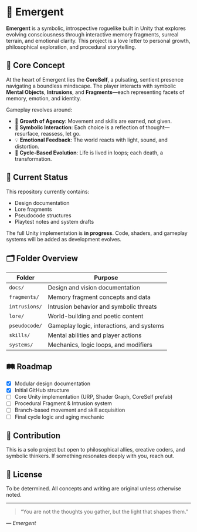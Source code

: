 # 🌌 Emergent

**Emergent** is a symbolic, introspective roguelike built in Unity that explores evolving consciousness through interactive memory fragments, surreal terrain, and emotional clarity. This project is a love letter to personal growth, philosophical exploration, and procedural storytelling.

## 🧠 Core Concept

At the heart of Emergent lies the **CoreSelf**, a pulsating, sentient presence navigating a boundless mindscape. The player interacts with symbolic **Mental Objects**, **Intrusions**, and **Fragments**—each representing facets of memory, emotion, and identity.

Gameplay revolves around:

- 🌱 **Growth of Agency**: Movement and skills are earned, not given.
- 🧩 **Symbolic Interaction**: Each choice is a reflection of thought—resurface, reassess, let go.
- 💡 **Emotional Feedback**: The world reacts with light, sound, and distortion.
- 🔁 **Cycle-Based Evolution**: Life is lived in loops; each death, a transformation.

## 🔧 Current Status

This repository currently contains:

- Design documentation
- Lore fragments
- Pseudocode structures
- Playtest notes and system drafts

The full Unity implementation is **in progress**. Code, shaders, and gameplay systems will be added as development evolves.

## 🗂️ Folder Overview

| Folder       | Purpose                                 |
|--------------|------------------------------------------|
| `docs/`      | Design and vision documentation          |
| `fragments/` | Memory fragment concepts and data        |
| `intrusions/`| Intrusion behavior and symbolic threats  |
| `lore/`      | World-building and poetic content        |
| `pseudocode/`| Gameplay logic, interactions, and systems|
| `skills/`    | Mental abilities and player actions      |
| `systems/`   | Mechanics, logic loops, and modifiers    |

## 🛤️ Roadmap

- [x] Modular design documentation
- [x] Initial GitHub structure
- [ ] Core Unity implementation (URP, Shader Graph, CoreSelf prefab)
- [ ] Procedural Fragment & Intrusion system
- [ ] Branch-based movement and skill acquisition
- [ ] Final cycle logic and aging mechanic

## 🤝 Contribution

This is a solo project but open to philosophical allies, creative coders, and symbolic thinkers. If something resonates deeply with you, reach out.

## 📜 License

To be determined. All concepts and writing are original unless otherwise noted.

---

> “You are not the thoughts you gather, but the light that shapes them.”

— *Emergent*

